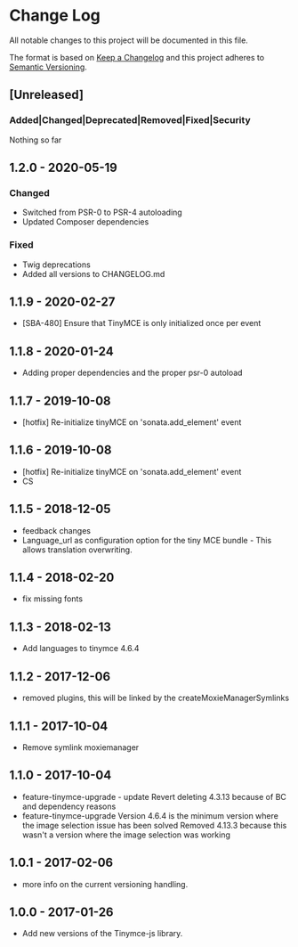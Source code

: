 # Change Log
All notable changes to this project will be documented in this file.

The format is based on [Keep a Changelog](http://keepachangelog.com/)
and this project adheres to [Semantic Versioning](http://semver.org/).

## [Unreleased]
### Added|Changed|Deprecated|Removed|Fixed|Security
Nothing so far

## 1.2.0 - 2020-05-19
### Changed
- Switched from PSR-0 to PSR-4 autoloading
- Updated Composer dependencies
### Fixed
- Twig deprecations
- Added all versions to CHANGELOG.md

## 1.1.9 - 2020-02-27
- [SBA-480] Ensure that TinyMCE is only initialized once per event

## 1.1.8 - 2020-01-24
- Adding proper dependencies and the proper psr-0 autoload

## 1.1.7 - 2019-10-08
- [hotfix] Re-initialize tinyMCE on 'sonata.add_element' event

## 1.1.6 - 2019-10-08
- [hotfix] Re-initialize tinyMCE on 'sonata.add_element' event
- CS

## 1.1.5 - 2018-12-05
- feedback changes
- Language_url as configuration option for the tiny MCE bundle - This allows translation overwriting.

## 1.1.4 - 2018-02-20
- fix missing fonts

## 1.1.3 - 2018-02-13
- Add languages to tinymce 4.6.4

## 1.1.2 - 2017-12-06
- removed plugins, this will be linked by the createMoxieManagerSymlinks

## 1.1.1 - 2017-10-04
- Remove symlink moxiemanager

## 1.1.0 - 2017-10-04
- feature-tinymce-upgrade - update Revert deleting 4.3.13 because of BC and dependency reasons
- feature-tinymce-upgrade Version 4.6.4 is the minimum version where the image selection issue has been solved Removed 4.13.3 because this wasn't a version where the image selection was working

## 1.0.1 - 2017-02-06
- more info on the current versioning handling.

## 1.0.0 - 2017-01-26
- Add new versions of the Tinymce-js library.
